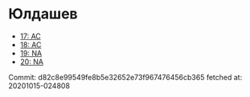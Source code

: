 # Юлдашев
- [17: AC](17.md)
- [18: AC](18.md)
- [19: NA](19.md)
- [20: NA](20.md)

Commit: d82c8e99549fe8b5e32652e73f967476456cb365
 fetched at: 20201015-024808
